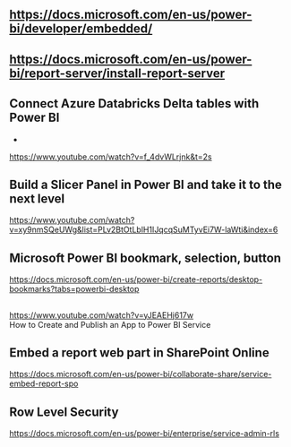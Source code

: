 ## https://docs.microsoft.com/en-us/power-bi/developer/embedded/

## https://docs.microsoft.com/en-us/power-bi/report-server/install-report-server


## Connect Azure Databricks Delta tables with Power BI  
- 
https://www.youtube.com/watch?v=f_4dvWLrjnk&t=2s


## Build a Slicer Panel in Power BI and take it to the next level
https://www.youtube.com/watch?v=xy9nmSQeUWg&list=PLv2BtOtLblH1IJqcqSuMTyvEi7W-laWti&index=6

## Microsoft Power BI bookmark, selection, button
https://docs.microsoft.com/en-us/power-bi/create-reports/desktop-bookmarks?tabs=powerbi-desktop

## 
https://www.youtube.com/watch?v=yJEAEHj617w   
How to Create and Publish an App to Power BI Service  


## Embed a report web part in SharePoint Online
https://docs.microsoft.com/en-us/power-bi/collaborate-share/service-embed-report-spo

## Row Level Security   
https://docs.microsoft.com/en-us/power-bi/enterprise/service-admin-rls  

